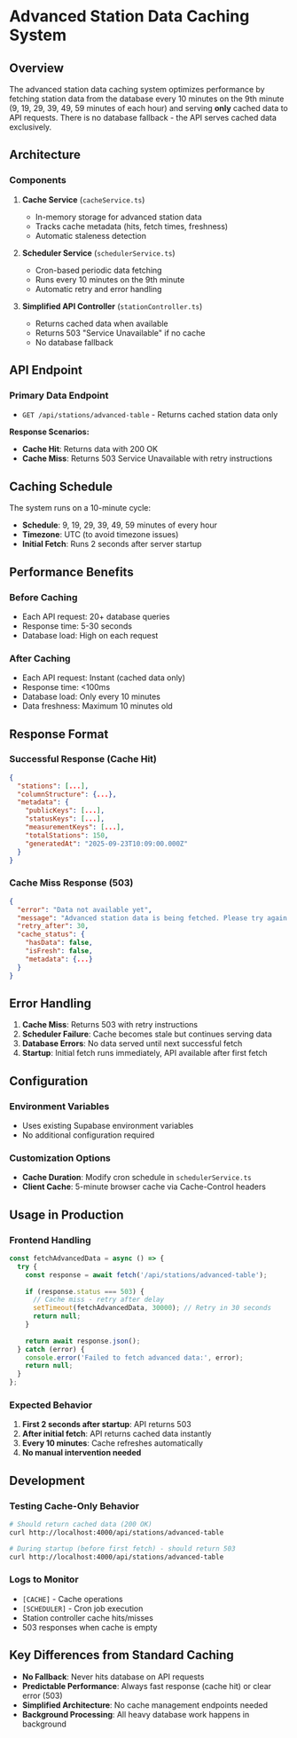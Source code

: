 # Advanced Station Data Caching System

## Overview

The advanced station data caching system optimizes performance by fetching station data from the database every 10 minutes on the 9th minute (9, 19, 29, 39, 49, 59 minutes of each hour) and serving **only** cached data to API requests. There is no database fallback - the API serves cached data exclusively.

## Architecture

### Components

1. **Cache Service** (`cacheService.ts`)
   - In-memory storage for advanced station data
   - Tracks cache metadata (hits, fetch times, freshness)
   - Automatic staleness detection

2. **Scheduler Service** (`schedulerService.ts`)
   - Cron-based periodic data fetching
   - Runs every 10 minutes on the 9th minute
   - Automatic retry and error handling

3. **Simplified API Controller** (`stationController.ts`)
   - Returns cached data when available
   - Returns 503 "Service Unavailable" if no cache
   - No database fallback

## API Endpoint

### Primary Data Endpoint
- `GET /api/stations/advanced-table` - Returns cached station data only

**Response Scenarios:**
- **Cache Hit**: Returns data with 200 OK
- **Cache Miss**: Returns 503 Service Unavailable with retry instructions

## Caching Schedule

The system runs on a 10-minute cycle:
- **Schedule**: 9, 19, 29, 39, 49, 59 minutes of every hour
- **Timezone**: UTC (to avoid timezone issues)
- **Initial Fetch**: Runs 2 seconds after server startup

## Performance Benefits

### Before Caching
- Each API request: 20+ database queries
- Response time: 5-30 seconds
- Database load: High on each request

### After Caching
- Each API request: Instant (cached data only)
- Response time: <100ms
- Database load: Only every 10 minutes
- Data freshness: Maximum 10 minutes old

## Response Format

### Successful Response (Cache Hit)
```json
{
  "stations": [...], 
  "columnStructure": {...},
  "metadata": {
    "publicKeys": [...],
    "statusKeys": [...],
    "measurementKeys": [...],
    "totalStations": 150,
    "generatedAt": "2025-09-23T10:09:00.000Z"
  }
}
```

### Cache Miss Response (503)
```json
{
  "error": "Data not available yet",
  "message": "Advanced station data is being fetched. Please try again in a few moments.",
  "retry_after": 30,
  "cache_status": {
    "hasData": false,
    "isFresh": false,
    "metadata": {...}
  }
}
```

## Error Handling

1. **Cache Miss**: Returns 503 with retry instructions
2. **Scheduler Failure**: Cache becomes stale but continues serving data
3. **Database Errors**: No data served until next successful fetch
4. **Startup**: Initial fetch runs immediately, API available after first fetch

## Configuration

### Environment Variables
- Uses existing Supabase environment variables
- No additional configuration required

### Customization Options
- **Cache Duration**: Modify cron schedule in `schedulerService.ts`
- **Client Cache**: 5-minute browser cache via Cache-Control headers

## Usage in Production

### Frontend Handling
```javascript
const fetchAdvancedData = async () => {
  try {
    const response = await fetch('/api/stations/advanced-table');
    
    if (response.status === 503) {
      // Cache miss - retry after delay
      setTimeout(fetchAdvancedData, 30000); // Retry in 30 seconds
      return null;
    }
    
    return await response.json();
  } catch (error) {
    console.error('Failed to fetch advanced data:', error);
    return null;
  }
};
```

### Expected Behavior
1. **First 2 seconds after startup**: API returns 503
2. **After initial fetch**: API returns cached data instantly
3. **Every 10 minutes**: Cache refreshes automatically
4. **No manual intervention needed**

## Development

### Testing Cache-Only Behavior
```bash
# Should return cached data (200 OK)
curl http://localhost:4000/api/stations/advanced-table

# During startup (before first fetch) - should return 503
curl http://localhost:4000/api/stations/advanced-table
```

### Logs to Monitor
- `[CACHE]` - Cache operations
- `[SCHEDULER]` - Cron job execution  
- Station controller cache hits/misses
- 503 responses when cache is empty

## Key Differences from Standard Caching

- **No Fallback**: Never hits database on API requests
- **Predictable Performance**: Always fast response (cache hit) or clear error (503)
- **Simplified Architecture**: No cache management endpoints needed
- **Background Processing**: All heavy database work happens in background